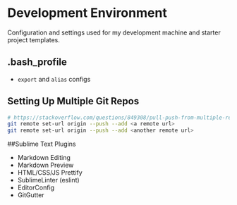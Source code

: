 # Development Environment

Configuration and settings used for my development machine and starter project templates.

## .bash_profile

  * `export` and  `alias` configs

## Setting Up Multiple Git Repos

```bash 
# https://stackoverflow.com/questions/849308/pull-push-from-multiple-remote-locations/3195446#3195446
git remote set-url origin --push --add <a remote url>
git remote set-url origin --push --add <another remote url>
```

##Sublime Text Plugins
  * Markdown Editing
  * Markdown Preview
  * HTML/CSS/JS Prettify
  * SublimeLinter (eslint)
  * EditorConfig
  * GitGutter
